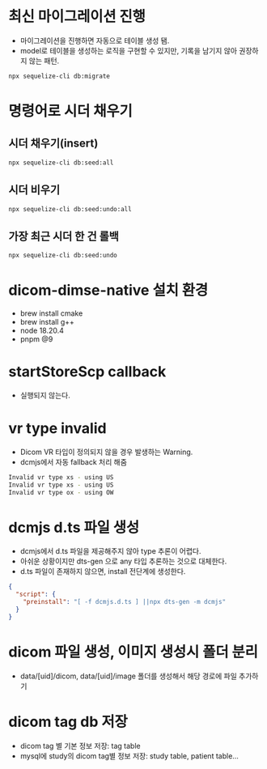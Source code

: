 # 최신 마이그레이션 진행

- 마이그레이션을 진행하면 자동으로 테이블 생성 됌.
- model로 테이블을 생성하는 로직을 구현할 수 있지만, 기록을 남기지 않아 권장하지 않는 패턴.

```bash
npx sequelize-cli db:migrate
```

# 명령어로 시더 채우기

## 시더 채우기(insert)

```bash
npx sequelize-cli db:seed:all
```

## 시더 비우기

```bash
npx sequelize-cli db:seed:undo:all
```

## 가장 최근 시더 한 건 롤백

```bash
npx sequelize-cli db:seed:undo
```

# dicom-dimse-native 설치 환경

- brew install cmake
- brew install g++
- node 18.20.4
- pnpm @9

# startStoreScp callback

- 실행되지 않는다.

# vr type invalid

- Dicom VR 타입이 정의되지 않을 경우 발생하는 Warning.
- dcmjs에서 자동 fallback 처리 해줌

```bash
Invalid vr type xs - using US
Invalid vr type xs - using US
Invalid vr type ox - using OW
```

# dcmjs d.ts 파일 생성

- dcmjs에서 d.ts 파일을 제공해주지 않아 type 추론이 어렵다.
- 아쉬운 상황이지만 dts-gen 으로 any 타입 추론하는 것으로 대체한다.
- d.ts 파일이 존재하지 않으면, install 전단계에 생성한다.

```json
{
  "script": {
    "preinstall": "[ -f dcmjs.d.ts ] ||npx dts-gen -m dcmjs"
  }
}
```

# dicom 파일 생성, 이미지 생성시 폴더 분리

- data/[uid]/dicom, data/[uid]/image 폴더를 생성해서 해당 경로에 파일 추가하기

# dicom tag db 저장

- dicom tag 별 기본 정보 저장: tag table
- mysql에 study의 dicom tag별 정보 저장: study table, patient table...
